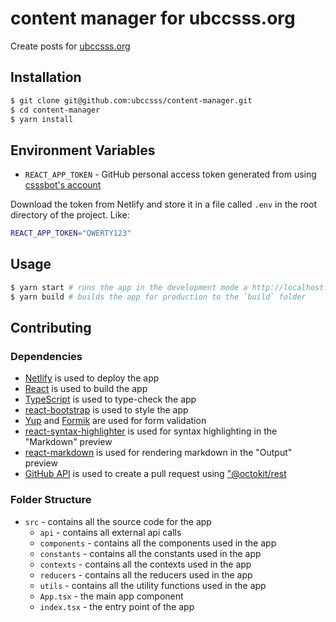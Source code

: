 # content manager for ubccsss.org

Create posts for [ubccsss.org](https://github.com/ubccsss/ubccsss.org)

## Installation

```bash
$ git clone git@github.com:ubccsss/content-manager.git
$ cd content-manager
$ yarn install
```

## Environment Variables

- `REACT_APP_TOKEN` - GitHub personal access token generated from using [csssbot's account](https://github.com/csssbot)

Download the token from Netlify and store it in a file called `.env` in the root directory of the project. Like:

 ```bash
REACT_APP_TOKEN="QWERTY123"
 ```

## Usage

```bash
$ yarn start # runs the app in the development mode a http://localhost:3000
$ yarn build # builds the app for production to the `build` folder
```

## Contributing

### Dependencies

- [Netlify](https://www.netlify.com) is used to deploy the app
- [React](https://reactjs.org) is used to build the app
- [TypeScript](https://www.typescriptlang.org) is used to type-check the app
- [react-bootstrap](https://react-bootstrap.github.io) is used to style the app
- [Yup](https://www.npmjs.com/package/yup) and [Formik](https://www.npmjs.com/package/formik) are used for form validation
- [react-syntax-highlighter](https://www.npmjs.com/package/react-syntax-highlighter) is used for syntax highlighting in the "Markdown" preview
- [react-markdown](https://www.npmjs.com/package/react-markdown) is used for rendering markdown in the "Output" preview
- [GitHub API](https://docs.github.com/en/rest) is used to create a pull request using ["@octokit/rest](https://www.npmjs.com/package/@octokit/rest)

### Folder Structure

- `src` - contains all the source code for the app
  - `api` - contains all external api calls
  - `components` - contains all the components used in the app
  - `constants` - contains all the constants used in the app
  - `contexts` - contains all the contexts used in the app
  - `reducers` - contains all the reducers used in the app
  - `utils` - contains all the utility functions used in the app
  - `App.tsx` - the main app component
  - `index.tsx` - the entry point of the app
